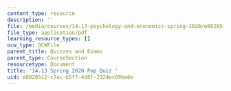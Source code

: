 ```yaml
---
content_type: resource
description: ''
file: /media/courses/14-13-psychology-and-economics-spring-2020/e8028512c7acb5f74d8f2324ec09ba6e_MIT14-13s20_popquiz.pdf
file_type: application/pdf
learning_resource_types: []
ocw_type: OCWFile
parent_title: Quizzes and Exams
parent_type: CourseSection
resourcetype: Document
title: '14.13 Spring 2020 Pop Quiz '
uid: e8028512-c7ac-b5f7-4d8f-2324ec09ba6e
---
```

